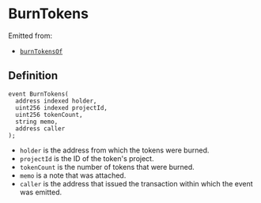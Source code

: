 # BurnTokens

Emitted from:

* [`burnTokensOf`](../write/burntokensof.md)

## Definition

```solidity
event BurnTokens(
  address indexed holder,
  uint256 indexed projectId,
  uint256 tokenCount,
  string memo,
  address caller
);
```

* `holder` is the address from which the tokens were burned.
* `projectId` is the ID of the token's project.
* `tokenCount` is the number of tokens that were burned.
* `memo` is a note that was attached.
* `caller` is the address that issued the transaction within which the event was emitted.

